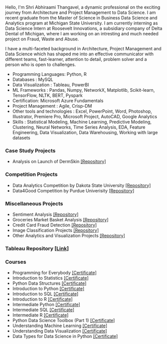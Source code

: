 Hello, I'm Shri Abhiraami Thangavel, a dynamic professional on the exciting journey from Architecture and Project Management to Data Science. I am recent graduate from the Master of Science in Business Data Science and Analytics program at Michigan State University. I am currently interning as Data Science Intern at Roosevelt Innovations, a subsidiary company of Delta Dental of Michigan, where I am working on an intresting and much needed project on Fraud, Waste and Abuse.

I have a multi-faceted background in Architecture, Project Management and Data Science which has shaped me into an effective communicator with different teams, fast-learner, attention to detail, problem solver and a person who is open to challenges.

- Programming Languages: Python, R
- Databases : MySQL
- Data Visualization : Tableau, PowerBI
- ML Frameworks : Pandas, Numpy, NetworkX, Matplotlib, Scikit-learn, TensorFlow, NLTK, BERT, Pyspark
- Certification: Microsoft Azure Fundamentals
- Project Management : Agile, Crisp-DM
- Other tools and technologies : Excel, PowerPoint, Word, Photoshop, Illustrator, Premiere Pro, Microsoft Project, AutoCAD, Google Analytics
- Skills : Statistical Modeling, Machine Learning, Predictive Modeling, Clustering, Neural Networks, Time Series Analysis, EDA, Feature Engineering, Data Visualization, Data Warehousing, Working with large datasets

### Case Study Projects
- Analysis on Launch of DermSkin [[Repository]](https://github.com/abhithangavel/DermSkin-Analysis)

### Competition Projects
- Data Analytics Competition by Dakota State University [[Repository]](https://github.com/abhithangavel/Data-Analytics-Competition-DSU)
- Data4Good Competition by Purdue Univerisity [[Repository]](https://github.com/naveenp98/Data4Good)

### Miscellaneous Projects
- Sentiment Analysis [[Repository]](https://github.com/abhithangavel/Sentiment-Analysis-Project)
- Groceries Market Basket Analysis [[Repository]](https://github.com/abhithangavel/Data-Mining-Project)
- Credit Card Fraud Detection [[Repository]](https://github.com/abhithangavel/Machine-Learning-Project)
- Image Classification Projects [[Repository]](https://github.com/abhithangavel/Image-Classification)
- Other Analytics and Visualization Projects [[Repository]](https://github.com/abhithangavel/Analytics-and-Visualization-Projects)

### Tableau Repository [[Link]](https://public.tableau.com/app/profile/abhiraami)

### Courses
- Programming for Everybody [[Certificate]](https://coursera.org/share/75bddbe853d071e2a51be4d872a20022)
- Introduction to Statistics [[Certificate]](https://coursera.org/share/abe1f228f8b1756a60a488359516b2d3)
- Python Data Structures [[Certificate]](https://coursera.org/share/96e2e86a79fa985132279a1968e8a25d)
- Introduction to Python [[Certificate]](https://www.datacamp.com/completed/statement-of-accomplishment/course/e18250775fb3e27711eda5c678f833bf3b866f1c)
- Introduction to SQL [[Certificate]](https://www.datacamp.com/completed/statement-of-accomplishment/course/c70b01e4921273d15b0100c2c1a3664cc9b925a2)
- Introduction to R [[Certificate]](https://www.datacamp.com/completed/statement-of-accomplishment/course/4600b509616d3eb5048daa241fef7a7c16f7f2a1)
- Intermediate Python [[Certificate]](https://www.datacamp.com/completed/statement-of-accomplishment/course/efd9091653824012373271d71846646a369033f8)
- Intermediate SQL [[Certificate]](https://www.datacamp.com/completed/statement-of-accomplishment/course/c814ff97dad38977728cea6aaea7923d0cdd8d35)
- Intermediate R [[Certificate]](https://www.datacamp.com/completed/statement-of-accomplishment/course/6a661b8657af32bb3562e26274b467f43a2659ad)
- Python Data Science Toolbox (Part 1) [[Certificate]](https://www.datacamp.com/completed/statement-of-accomplishment/course/f62e82c84419c3d9240bb5980866390303dfdd4c)
- Understanding Machine Learning [[Certificate]](https://www.datacamp.com/completed/statement-of-accomplishment/course/01c9e24a0a5bb32b9e871e78a9c9ef23248b0e14 )
- Understanding Data Visualization [[Certificate]](https://www.datacamp.com/completed/statement-of-accomplishment/course/ed1ebefb90a07ebbbf273bbd4ac7bce160c12769)
- Data Types for Data Science in Python [[Certificate]](https://www.datacamp.com/completed/statement-of-accomplishment/course/95ef4bf69a7ef0a302385203eeb73c136e484a1a)

<!--
**abhithangavel/abhithangavel** is a ✨ _special_ ✨ repository because its `README.md` (this file) appears on your GitHub profile.

Here are some ideas to get you started:

- 🔭 I’m currently working on ...
- 🌱 I’m currently learning ...
- 👯 I’m looking to collaborate on ...
- 🤔 I’m looking for help with ...
- 💬 Ask me about ...
- 📫 How to reach me: ...
- 😄 Pronouns: ...
- ⚡ Fun fact: ...
-->
